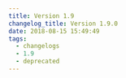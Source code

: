```yaml
---
title: Version 1.9
changelog_title: Version 1.9.0
date: 2018-08-15 15:49:49
tags:
  - changelogs
  - 1.9
  - deprecated
---
```


<script src="https://gist.github.com/spinnaker-release/942a9ed21d2555ae15b82a036a140e3a.js"/>
